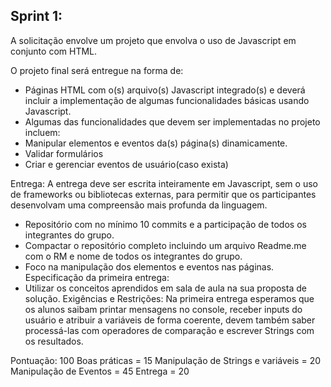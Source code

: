 ## Sprint 1:
A solicitação envolve um projeto que envolva o uso de Javascript em conjunto com HTML.

O projeto final será entregue na forma de:
- Páginas HTML com o(s) arquivo(s) Javascript integrado(s) e deverá incluir a implementação de algumas funcionalidades básicas usando Javascript.
- Algumas das funcionalidades que devem ser implementadas no projeto incluem:
- Manipular elementos e eventos da(s) página(s) dinamicamente.
- Validar formulários
- Criar e gerenciar eventos de usuário(caso exista)

Entrega:
A entrega deve ser escrita inteiramente em Javascript, sem o uso de frameworks ou bibliotecas externas, para permitir que os participantes desenvolvam uma compreensão mais profunda da linguagem.
- Repositório com no mínimo 10 commits e a participação de todos os integrantes do grupo.
- Compactar o repositório completo incluindo um arquivo Readme.me com o RM e nome de todos os integrantes do grupo.
- Foco na manipulação dos elementos e eventos nas páginas.
Especificação da primeira entrega:
- Utilizar os conceitos aprendidos em sala de aula na sua proposta de solução.
Exigências e Restrições:
Na primeira entrega esperamos que os alunos saibam printar mensagens no console, receber inputs do usuário e atribuir a variáveis de forma coerente, devem também saber processá-las com operadores de comparação e escrever Strings com os resultados.

Pontuação: 100
Boas práticas = 15
Manipulação de Strings e variáveis = 20
Manipulação de Eventos = 45
Entrega  = 20